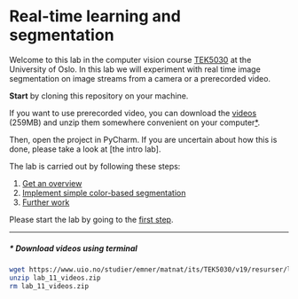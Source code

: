 # Real-time learning and segmentation
Welcome to this lab in the computer vision course [TEK5030] at the University of Oslo.
In this lab we will experiment with real time image segmentation on image streams from a camera or a prerecorded video.

**Start** by cloning this repository on your machine.

If you want to use prerecorded video, you can download the [videos]
(259MB) and unzip them somewhere convenient on your computer[&ast;](#terminal).

Then, open the project in PyCharm.
If you are uncertain about how this is done, please take a look at [the intro lab].

The lab is carried out by following these steps:

1. [Get an overview](lab-guide/1-get-an-overview.md)
2. [Implement simple color-based segmentation](lab-guide/2-implement-simple-color-based-segmentation.md)
3. [Further work](lab-guide/3-further-work.md)

Please start the lab by going to the [first step](lab-guide/1-get-an-overview.md).

---

##### &ast; Download videos using terminal
<a name="terminal"></a>
```bash
wget https://www.uio.no/studier/emner/matnat/its/TEK5030/v19/resurser/lab_11_videos.zip
unzip lab_11_videos.zip
rm lab_11_videos.zip
```

[TEK5030]: https://www.uio.no/studier/emner/matnat/its/TEK5030/
[videos]: https://www.uio.no/studier/emner/matnat/its/TEK5030/v19/resurser/lab_11_videos.zip
[lab_intro]: https://github.com/tek5030/lab-intro/blob/master/py/lab-guide/1-open-project-in-pycharm.md